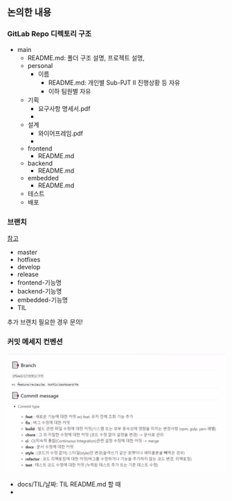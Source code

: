 ## 논의한 내용

### GitLab Repo 디렉토리 구조

- main
  - README.md: 폴더 구조 설명, 프로젝트 설명, 
  - personal
    - 이름
      - README.md: 개인별 Sub-PJT II 진행상황 등 자유
      - 이하 팀원별 자유
  - 기획
    - 요구사항 명세서.pdf
    - 
  - 설계
    - 와이어프레임.pdf
    - 
  - frontend
    - README.md
  - backend
    - README.md
  - embedded
    - README.md
  - 테스트
  - 배포

### 브랜치

[참고](https://techblog.woowahan.com/2553/)

- master
- hotfixes
- develop
- release
- frontend-기능명
- backend-기능명
- embedded-기능명
- TIL

추가 브랜치 필요한 경우 문의!



### 커밋 메세지 컨벤션

![image-20210719180005937](README.assets/image-20210719180005937.png)

- docs/TIL/날짜: TIL README.md 할 때
- 
